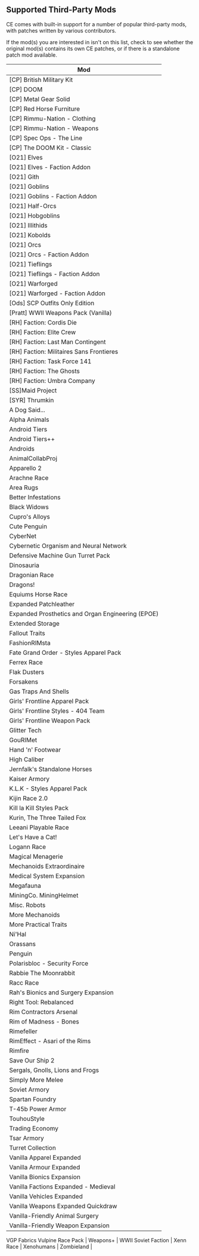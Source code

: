 ## Supported Third-Party Mods

CE comes with built-in support for a number of popular third-party mods, with patches written by various contributors.

If the mod(s) you are interested in isn't on this list, check to see whether the original mod(s) contains its own CE patches, or if there is a standalone patch mod available.

Mod |
--- |
[CP] British Military Kit	|
[CP] DOOM	|
[CP] Metal Gear Solid	|
[CP] Red Horse Furniture	|
[CP] Rimmu-Nation - Clothing	|
[CP] Rimmu-Nation - Weapons	|
[CP] Spec Ops - The Line	|
[CP] The DOOM Kit - Classic	|
[O21] Elves	|
[O21] Elves - Faction Addon	|
[O21] Gith |
[O21] Goblins	|
[O21] Goblins - Faction Addon	|
[O21] Half-Orcs	|
[O21] Hobgoblins	|
[O21] Illithids	|
[O21] Kobolds	|
[O21] Orcs	|
[O21] Orcs - Faction Addon	|
[O21] Tieflings	|
[O21] Tieflings - Faction Addon	|
[O21] Warforged	|
[O21] Warforged - Faction Addon	|
[Ods] SCP Outfits Only Edition	|
[Pratt] WWII Weapons Pack (Vanilla)	|
[RH] Faction: Cordis Die	|
[RH] Faction: Elite Crew	|
[RH] Faction: Last Man Contingent	|
[RH] Faction: Militaires Sans Frontieres	|
[RH] Faction: Task Force 141	|
[RH] Faction: The Ghosts	|
[RH] Faction: Umbra Company	|
[SS]Maid Project	|
[SYR] Thrumkin	|
A Dog Said...	|
Alpha Animals |
Android Tiers	|
Android Tiers++	|
Androids	|
AnimalCollabProj	|
Apparello 2	|
Arachne Race	|
Area Rugs	|
Better Infestations	|
Black Widows	|
Cupro's Alloys	|
Cute Penguin	|
CyberNet	|
Cybernetic Organism and Neural Network	|
Defensive Machine Gun Turret Pack	|
Dinosauria	|
Dragonian Race	|
Dragons!	|
Equiums Horse Race	|
Expanded Patchleather	|
Expanded Prosthetics and Organ Engineering (EPOE)	|
Extended Storage	|
Fallout Traits	|
FashionRIMsta	|
Fate Grand Order - Styles Apparel Pack	|
Ferrex Race	|
Flak Dusters	|
Forsakens	|
Gas Traps And Shells	|
Girls' Frontline Apparel Pack	|
Girls' Frontline Styles - 404 Team	|
Girls' Frontline Weapon Pack	|
Glitter Tech	|
GouRIMet	|
Hand 'n' Footwear	|
High Caliber	|
Jernfalk's Standalone Horses	|
Kaiser Armory	|
K.L.K - Styles Apparel Pack	|
Kijin Race 2.0     	|     
Kill la Kill Styles Pack    	|   
Kurin, The Three Tailed Fox	|
Leeani Playable Race	|
Let's Have a Cat!	|
Logann Race	|
Magical Menagerie	|
Mechanoids Extraordinaire	|
Medical System Expansion	|
Megafauna	|
MiningCo. MiningHelmet	|
Misc. Robots	|
More Mechanoids	|
More Practical Traits	|
Ni'Hal	|
Orassans	|
Penguin	|
Polarisbloc - Security Force	|
Rabbie The Moonrabbit	|
Racc Race	|
Rah's Bionics and Surgery Expansion	|
Right Tool: Rebalanced	|
Rim Contractors Arsenal	|
Rim of Madness - Bones	|
Rimefeller	|
RimEffect - Asari of the Rims	|
Rimfire	|
Save Our Ship 2	|
Sergals, Gnolls, Lions and Frogs	|
Simply More Melee	|
Soviet Armory	|
Spartan Foundry	|
T-45b Power Armor	|
TouhouStyle	|
Trading Economy	|
Tsar Armory	|
Turret Collection	|
Vanilla Apparel Expanded	|
Vanilla Armour Expanded	|
Vanilla Bionics Expansion	|
Vanilla Factions Expanded - Medieval	|
Vanilla Vehicles Expanded	|
Vanilla Weapons Expanded Quickdraw	|
Vanilla-Friendly Animal Surgery	|
Vanilla-Friendly Weapon Expansion	|
VGP Fabrics
Vulpine Race Pack	|
Weapons+	|
WWII Soviet Faction	|
Xenn Race	|
Xenohumans	|
Zombieland	|
